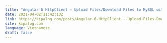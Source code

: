 ```yaml
---
title: "Angular 6 HttpClient – Upload Files/Download Files to MySQL with Node.js/Express RestAPIs"
date: 2021-04-02T11:42:13Z
link: https://kipalog.com/posts/Angular-6-HttpClient---Upload-Files-Download-Files-to-MySQL-with-Node-js-Express-RestAPIs?utm_medium=RSS&utm_source=news.12bit.vn
site: kipalog.com
language: Vietnamese
draft: false
---
```

